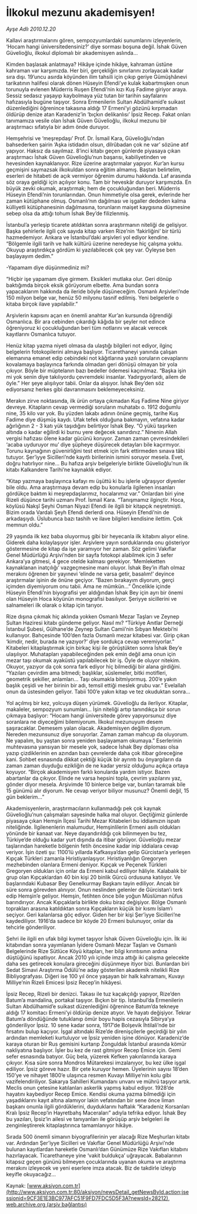 # İlkokul mezunu akademisyen!

*Ayşe Adlı 2010.12.20*

<font class="agenda2NewsSpot">
 Kallavi araştırmalarını gören, sempozyumlardaki sunumlarını izleyenlerin, ‘Hocam hangi üniversitedensiniz?’ diye sorması boşuna değil. İshak Güven Güvelioğlu, ilkokul diplomalı bir akademisyen aslında...
</font>
<font class="newsDetail">
 <p>
  <p class="MsoNormal">
   Kimden başlasak anlatmaya? Hikâye içinde hikâye, kahraman üstüne kahraman var karşımızda. Her biri, gerçekliğin sınırlarını zorlayacak kadar sıra dışı. 19’uncu asırda köyünden ilim tahsili için çıkıp geriye Gümüşhânevi tarikatının halifesi olarak dönen Hüseyin Efendi’ye kulak kabartmışken onun torunuyla evlenen Müderris Ruşen Efendi’nin kızı Kuş Fadime giriyor araya. Sessiz sedasız yaşayıp kaybolmaya yüz tutan bir tarihin sayfalarını hafızasıyla bugüne taşıyor. Sonra Ermenilerin Sultan Abdülhamid’e suikast düzenlediğini öğrenince takasına aldığı 17 Ermeni’yi gözünü kırpmadan öldürüp denize atan Karadeniz’in ‘bıçkın delikanlısı’ İpsiz Recep. Fakat onları tanımamıza vesile olan İshak Güven Güvelioğlu, ilkokul mezunu bir araştırmacı sıfatıyla bir adım önde duruyor.
  </p>
  <p class="MsoNormal">
   Hemşehrisi ve ‘meşrepdaşı’ Prof. Dr. İsmail Kara, Güvelioğlu’ndan bahsederken şairin ‘Aşka istidadın olsun, dilrûbadan çok ne var’ sözüne atıf yapıyor. Haksız da sayılmaz. 8’inci kitabı geçen günlerde piyasaya çıkan araştırmacı İshak Güven Güvelioğlu’nun başarısı, kabiliyetinden ve hevesinden kaynaklanıyor. Rize üzerine araştırmalar yapıyor. Kur’an kursu geçmişini saymazsak ilkokuldan sonra eğitim almamış. Baştan belirtelim, eserleri de hitabeti de açık vermiyor öğrenim durumu hakkında. Laf arasında söz oraya geldiği için açılıyor konu. Tam bir heveskâr duruyor karşımızda. En büyük zevki okumak, araştırmak; hem de çocukluğundan beri. Müderris Hüseyin Efendi’nin torunlarından. Onun himmetiyle olsa gerek, evlerinde her zaman kütüphane olmuş. Osmanlı’nın dağılması ve işgaller dededen kalma külliyetli kütüphanesinin dağılmasına, torunların maişet kaygısına düşmesine sebep olsa da attığı tohum İshak Bey’de filizlenmiş.
  </p>
  <p class="MsoNormal">
   İstanbul’a yerleşip ticarete atıldıktan sonra araştırmanın niteliği de gelişiyor. Başka şehirlerle ilgili çok sayıda kitap varken Rize’nin ‘fakirliğini’ bir türlü hazmedemiyor. Ankara ve İstanbul’daki arşivleri yol ediyor kendine. “Bölgemle ilgili tarih ve halk kültürü üzerine neredeyse hiç çalışma yoktu. Okuyup araştırdıkça gördüm ki yazılabilecek çok şey var. Öyleyse ben başlayayım dedim.”
  </p>
  <p class="MsoNormal">
   -Yapamam diye düşünmediniz mi?
  </p>
  <p class="MsoNormal">
   “Hiçbir işe yapamam diye girmem. Eksikleri mutlaka olur. Geri dönüp baktığımda birçok eksik görüyorum elbette. Ama bundan sonra yapacaklarım hakkında da ileride böyle düşüneceğim. Osmanlı Arşivleri’nde 150 milyon belge var, henüz 50 milyonu tasnif edilmiş. Yeni belgelerle o kitaba birçok ilave yapılabilir.”
  </p>
  <p class="MsoNormal">
   Arşivlerin kapısını açan en önemli anahtar Kur’an kursunda öğrendiği Osmanlıca. Bir ara cebinden çıkardığı kâğıda bir şeyler not edince öğreniyoruz ki çocukluğundan beri tüm notlarını ve alacak verecek kayıtlarını Osmanlıca tutuyor.
  </p>
  <p class="MsoNormal">
   Henüz kitap yazma niyeti olmasa da ulaştığı bilgileri not ediyor, ilginç belgelerin fotokopilerini almaya başlıyor. Ticarethaneyi yanında çalışan elemanına emanet edip cebindeki not kâğıtlarına yazılı soruların cevaplarını kovalamaya başlayınca farkında olmadan geri dönüşü olmayan bir yola çıkıyor. Böyle bir müptelanın bazı bedeller ödemesi kaçınılmaz. “Başka işin mi yok senin diye takılıyordu çevremdeki insanlar. Yadırgıyorlardı, ailem de öyle.” Her şeye alışılıyor tabii. Onlar da alışıyor. İshak Bey’den söz ediyorsanız herkes gibi davranmasını beklemeyeceksiniz.
  </p>
  <p class="MsoNormal">
   Merakın zirve noktasında, ilk ürün ortaya çıkmadan Kuş Fadime Nine giriyor devreye. Kitapların cevap vermediği soruların muhatabı o. 1912 doğumlu nine, 35 kilo var yok. Bu yüzden lakabı adının önüne geçmiş, tarihe Kuş Fadime diye düşmüş kaydı. Ufak tefek olduğuna bakmayın, vefatına kadar ağırlığının 2 - 3 katı yük taşıdığını belirtiyor İshak Bey. “O yükü taşırken altında o kadar eğilirdi ki burnu yere değecek sanırdınız.” Ninenin Allah vergisi hafızası ölene kadar gücünü koruyor. Zaman zaman çevresindekileri ‘acaba uyduruyor mu’ diye şüpheye düşürecek detayları bile kaçırmıyor. Torunu kaynağının güvenirliğini test etmek için fark ettirmeden sınava tâbi tutuyor. Şer’iyye Sicilleri’nde kayıtlı birilerinin ismini soruyor mesela. Evet, doğru hatırlıyor nine… Bu hafıza arşiv belgeleriyle birlikte Güvelioğlu’nun ilk kitabı Kalkandere Tarihi’ne kaynaklık ediyor.
  </p>
  <p class="MsoNormal">
   “Kitap yazmaya başlayınca kafayı mı üşüttü ki bu işlerle uğraşıyor diyenler bile oldu. Ama araştırmaya devam edip bu konularla ilgilenen insanları gördükçe baktım ki meşrepdaşlarımız, hocalarımız var.” Onlardan biri yine Rizeli düşünce tarihi uzmanı Prof. İsmail Kara. “Tanışmamız ilginçtir. Hoca, köylüsü Nakşî
   <span>
   </span>
   Şeyhi Osman Niyazi Efendi ile ilgili bir kitapçık neşretmişti. Bizim orada Vardalı Şeyh Efendi derlerdi ona. Hüseyin Efendi’nin de arkadaşıydı.
   <span>
   </span>
   Üslubunca bazı tashih ve ilave bilgileri kendisine ilettim. Çok memnun oldu.”
  </p>
  <p class="MsoNormal">
   29 yaşında ilk kez baba oluyormuş gibi bir heyecanla ilk kitabını alıyor eline. Giderek daha kolaylaşıyor işler. Arşivlere yayın sorduklarında onu gösteriyor göstermesine de kitap da işe yaramıyor her zaman. Söz gelimi Vakıflar Genel Müdürlüğü Arşivi’nden bir sayfa fotokopi alabilmek için 3 sefer Ankara’ya gitmesi, 4 gece otelde kalması gerekiyor. ‘Memleketten kaynaklanan inatçılığı’ vazgeçmesine mani oluyor. İshak Bey’in iflah olmaz merakını öğrenen bir yayınevi ‘elinde ne varsa getir, basalım!’ deyince araştırmalar işinin de önüne geçiyor. “Bazen bırakayım diyorum, gerçi içimden diyemiyorum onu tabii. Ama ne mümkün…” Öncelikle içinde Hüseyin Efendi’nin biyografisi yer aldığından İshak Bey için ayrı bir önemi olan Hüseyin Hoca köyünün monografisi basılıyor. Şeriyye sicillerini ve salnameleri ilk olarak o kitap için tarıyor.
  </p>
  <p class="MsoNormal">
   Rize dışına çıkmak hiç aklında yokken Osmanlı Mezar Taşları ve Zeynep Sultan Haziresi kitabı gündeme geliyor. Nasıl mı? “Türkiye Anıtlar Derneği İstanbul Şubesi, Gülhane’de Zeynep Sultan Camii’nin Sıbyan Mektebi’ni kullanıyor. Bahçesinde 100’den fazla Osmanlı mezar kitabesi var. Girip çıkan ‘kimdir, nedir, burada ne yazıyor?’ diye sordukça cevap veremiyorlar.” Kitabeleri kitaplaştırmak için birkaç kişi ile görüştükten sonra İshak Bey’e ulaşılıyor. Muhatapları yapabileceğinden pek emin değil ama onun için mezar taşı okumak ayaküstü yapılabilecek bir iş. Öyle de oluyor nitekim. Okuyor, yazıyor da çok sonra fark ediyor hiç bilmediği bir alana girdiğini. “Yazıları çevirdim ama bitmedi; başlıklar, süslemeler, bitki motifleri, geometrik şekiller, anlamları… Taşı okumakla bitmiyormuş. 200’e yakın başlık çeşidi ve her birinin bir adı, temsil ettiği meslek grubu var.” Evelallah onun da üstesinden geliyor.
   <span>
   </span>
   Tabii 100’e yakın kitap ve tez okuduktan sonra…
  </p>
  <p class="MsoNormal">
   Yol açılmış bir kez, yolcuya düşen yürümek. Güvelioğlu da ilerliyor. Kitaplar, makaleler, sempozyum sunumları… İşin niteliği artıp tanındıkça bir sorun çıkmaya başlıyor: “Hocam hangi üniversitede görev yapıyorsunuz diye soranlara ne diyeceğimi bilemiyorum. İlkokul mezunuyum desem şaşıracaklar. Demesem yalan olacak. Akademisyen değilim diyorum. Nereden mezunsunuz diye soruyorlar. Zaman zaman mahcup da oluyorum. Ne yapalım, bu yaştan sonra yeniden başlayamam okumaya.” Eserlerinin muhtevasına yansıyan bir mesele yok, sadece İshak Bey diploması olsa yazıp çizdiklerinin en azından bazı çevrelerde daha çok itibar göreceğine kani. Sohbet esnasında dikkat çektiği küçük bir ayrıntı bu önyargıların da zaman zaman duyduğu ezikliğin de ne kadar yersiz olduğunu açıkça ortaya koyuyor. “Birçok akademisyen farklı konularda yardım istiyor. Bazen abartanlar da çıkıyor. Elinde ne varsa hepsini topla, çevrim yazılarını yaz, gönder diyor mesela. Arşivimde 10 binlerce belge var, bunları taramak bile 15 günümü alır diyorum. Ne cevap veriyor biliyor musunuz? Önemli değil, 15 gün beklerim…”
  </p>
  <p class="MsoNormal">
   Akademisyenlerin, araştırmacıların kullanmadığı pek çok kaynak Güvelioğlu’nun çalışmaları sayesinde halka mal oluyor. Geçtiğimiz günlerde piyasaya çıkan Hemşin İlçesi Tarihi Mezar Kitabeleri bu iddiamızın ispatı niteliğinde. İlgilenenlerin malumudur, Hemşinlilerin Ermeni asıllı oldukları yönünde bir kanaat var. Neye dayandırıldığı çok bilinmeyen bu tez, Türkiye’de olduğu kadar yurt dışında da itibar görüyor. Güvelioğlu mezar taşlarından hareketle bölgenin fetih öncesine kadar inip iddialara cevap veriyor. İşin özeti şu: 1100’lü yıllarda Kafkasya’dan gelip Gürcistan’a yerleşen Kıpçak Türkleri zamanla Hıristiyanlaşıyor. Hıristiyanlığın Gregoryen mezhebinden olanlara Ermeni deniyor. Kıpçak ve Peçenek Türkleri Gregoryen oldukları için onlar da Ermeni kabul ediliyor hâliyle. Kalabalık bir grup olan Kıpçaklardan 40 bin kişi 20 binlik Gürcü ordusuna katılıyor. Ve başlarındaki Kubasar Bey Genelkurmay Başkanı tayin ediliyor. Ancak bir süre sonra görevden alınıyor. Onun neslinden gelenler de Gürcistan’ı terk edip Hemşin’e geliyor. Hemşin, fetihten önce bile yoğun Müslüman nüfus barındırıyor. Ancak Kıpçaklarla birlikte doku biraz değişiyor. Bölge Osmanlı toprakları arasına katıldıktan sonra Kıpçakların küçük bir kısmı İslam’ı seçiyor. Geri kalanlarsa göç ediyor. Giden her bir kişi Şer’iyye Sicilleri’ne kaydediliyor. 1916’da sadece bir köyde 20 Ermeni bulunuyor, onlar da tehcirle gönderiliyor.
  </p>
  <p class="MsoNormal">
   Şehri ile ilgili en ufak bilgi kıymet taşıyor İshak Güven Güvelioğlu için. İlk iki kitabından sonra yayımlanan İyidere Osmanlı Mezar Taşları ve Osmanlı Belgelerinde Rize Sütlüce Köyü kitapları, her bilgi kırıntısının ardına düştüğünü ispatlıyor. Ancak 2010 yılı içinde imza attığı iki çalışma gelecekte daha ses getirecek konulara gireceğini düşünmeye itiyor bizi. Bunlardan biri Sedat Simavi Araştırma Ödülü’ne aday gösterilen akademik nitelikli Rize Bibliyografyası. Diğeri ise 100 yıl önce yaşayan bir halk kahramanı, Kuvayı Milliye’nin Rizeli Emicesi İpsiz Recep’in hikâyesi.
  </p>
  <p class="MsoNormal">
   İpsiz Recep, Rizeli bir denizci. Takası ile tuz kaçakçılığı yapıyor, Rize’den Batum’a mandalina, portakal taşıyor. Bıçkın bir tip. İstanbul’da Ermenilerin Sultan Abdülhamid’e suikast düzenlediğini öğrenince Batum’da tekneye aldığı 17 komitacı Ermeni’yi öldürüp denize atıyor. Ve hayatı değişiyor. Tekrar Batum’a döndüğünde tutuklanıp ömür boyu hapis cezasıyla Sibirya’ya gönderiliyor İpsiz. 10 sene kadar sonra, 1917’de Bolşevik İhtilali’nde bir fırsatını bulup kaçıyor. İşgal altındaki Rize’de direnişçilerle geçirdiği bir yılın ardından memleketi kurtuluyor ve İpsiz yeniden işine dönüyor. Karadeniz’de karaya oturan bir Rus gemisini kurtarıp Zonguldak İstanbul arasında kömür nakliyatına başlıyor. İşler bu kez de rast gitmiyor Recep Emice için. Gemi sefer esnasında batıyor. Güç bela, yüzerek Kefken yakınlarında karaya çıkıyor. Kısa süre sonra Mondros Mütarekesi imzalanıyor, bu kez ülke işgal ediliyor. İpsiz göreve hazır. Bir çete kuruyor hemen. Üyelerinin sayısı 18’den 150’ye ve nihayet 1800’e ulaşınca resmen Kuvayı Milliye’nin kolu gibi vazifelendiriliyor. Sakarya Sahilleri Kumandanı unvanı ve mührü taşıyor artık. Meclis onun çetesine katılanları askerlik yapmış kabul ediyor. 1928’de hayatını kaybediyor Recep Emice. Kendisi okuma yazma bilmediği için yaşadıklarını kayıt altına alamıyor lakin vefatından bir sene önce liman başkanı onunla ilgili gördüklerini, duyduklarını haftalık “Karadeniz Korsanları Kralı İpsiz Recep’in Hayretbahş Maceraları” adıyla tefrika ediyor. İshak Bey bu yazıları, İpsiz’in ailesi ve tanıyanları ile görüşüp arşiv belgeleri ile zenginleştirerek kitaplaştırınca tamamlanıyor hikâye.
  </p>
  <p class="MsoNormal">
   Sırada 500 önemli simanın biyografilerinin yer alacağı Rize Meşhurları kitabı var. Ardından Şer’iyye Sicilleri ve Vakıflar Genel Müdürlüğü Arşivi’nde bulunan kayıtlardan hareketle Osmanlı’dan Günümüze Rize Vakıfları kitabını hazırlayacak. Ticarethaneye yine ‘vakit buldukça’ uğrayacak. Babalarının kitapsız geçen gününü bilmeyen çocuklarında uyanan okuma ve araştırma merakını izleyecek ve yeni eserlere imza atacak. Biz de takdirle izleyip keyifle okuyacağız…
  </p>
 </p>
</font>

Kaynak: [www.aksiyon.com.tr](http://www.aksiyon.com.tr:80/aksiyon/newsDetail_getNewsById.action;jsessionid=9CF3E1E3BC977AFC51F9FD7FDC5D5F3A?newsId=28212), [web.archive.org (arşiv bağlantısı)](http://web.archive.org/web/20101223065929/http://www.aksiyon.com.tr:80/aksiyon/newsDetail_getNewsById.action;jsessionid=9CF3E1E3BC977AFC51F9FD7FDC5D5F3A?newsId=28212)
